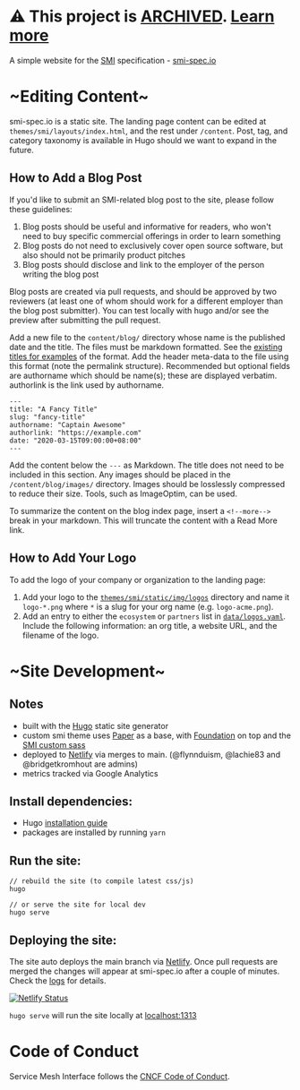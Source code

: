 # :warning: This project is [ARCHIVED](https://www.cncf.io/archived-projects/). [Learn more](https://www.cncf.io/blog/2023/10/03/cncf-archives-the-service-mesh-interface-smi-project/)

A simple website for the [SMI](https://github.com/servicemeshinterface/smi-spec) specification - [smi-spec.io](https://smi-spec.io)

# ~Editing Content~

smi-spec.io is a static site. The landing page content can be edited at `themes/smi/layouts/index.html`, and the rest under `/content`. Post, tag, and category taxonomy is available in Hugo should we want to expand in the future.

## How to Add a Blog Post

If you'd like to submit an SMI-related blog post to the site, please follow these guidelines:

1. Blog posts should be useful and informative for readers, who won't need to buy specific commercial offerings in order to learn something
1. Blog posts do not need to exclusively cover open source software, but also should not be primarily product pitches
1. Blog posts should disclose and link to the employer of the person writing the blog post

Blog posts are created via pull requests, and should be approved by two reviewers (at least one of whom should work for a different employer than the blog post submitter). You can test locally with hugo and/or see the preview after submitting the pull request.

Add a new file to the `content/blog/` directory whose name is the published date and the title. The files must be markdown formatted. See the [existing titles for examples](https://github.com/servicemeshinterface/smi-spec.io/tree/main/content/blog/) of the format. Add the header meta-data to the file using this format (note the permalink structure). Recommended but optional fields are authorname which should be name(s); these are displayed verbatim. authorlink is the link used by authorname.

```
---
title: "A Fancy Title"
slug: "fancy-title"
authorname: "Captain Awesome"
authorlink: "https://example.com"
date: "2020-03-15T09:00:00+08:00"
---
```

Add the content below the ``---`` as Markdown. The title does not need to be included in this section. Any images should be placed in the `/content/blog/images/` directory. Images should be losslessly compressed to reduce their size. Tools, such as ImageOptim, can be used.

To summarize the content on the blog index page, insert a ``<!--more-->`` break in your markdown. This will truncate the content with a Read More link.

## How to Add Your Logo

To add the logo of your company or organization to the landing page:

1. Add your logo to the [`themes/smi/static/img/logos`](themes/smi/static/img/logos) directory and name it `logo-*.png` where `*` is a slug for your org name (e.g. `logo-acme.png`).
1. Add an entry to either the `ecosystem` or `partners` list in [`data/logos.yaml`](data/logos.yaml). Include the following information: an org title, a website URL, and the filename of the logo.

# ~Site Development~

## Notes

* built with the [Hugo](https://gohugo.io/) static site generator
* custom smi theme uses [Paper](https://github.com/nanxiaobei/hugo-paper/) as a base, with [Foundation](https://foundation.zurb.com/sites/docs/v/5.5.3/) on top and the [SMI custom sass](https://github.com/servicemeshinterface/smi-spec.io/tree/main/themes/smi)
* deployed to [Netlify](https://app.netlify.com/sites/smi-spec/deploys) via merges to main. (@flynnduism, @lachie83 and @bridgetkromhout are admins)
* metrics tracked via Google Analytics

## Install dependencies:

* Hugo [installation guide](https://gohugo.io/getting-started/installing/)
* packages are installed by running `yarn`

## Run the site:

```
// rebuild the site (to compile latest css/js)
hugo

// or serve the site for local dev
hugo serve
```

## Deploying the site:

The site auto deploys the main branch via [Netlify](https://app.netlify.com/sites/smi-spec). Once pull requests are merged the changes will appear at smi-spec.io after a couple of minutes. Check the [logs](https://app.netlify.com/sites/smi-spec/deploys) for details.

[![Netlify Status](https://api.netlify.com/api/v1/badges/8ffabb30-f2f4-45cc-b0fa-1b4adda00b5e/deploy-status)](https://app.netlify.com/sites/helm-merge/deploys)

`hugo serve` will run the site locally at [localhost:1313](http://localhost:1313/)

# Code of Conduct

Service Mesh Interface follows the [CNCF Code of Conduct](https://github.com/cncf/foundation/blob/master/code-of-conduct.md).

